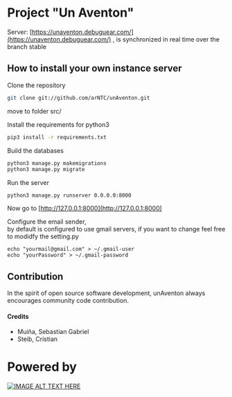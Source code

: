 
# Project "Un Aventon"
Server: [https://unaventon.debuguear.com/](https://unaventon.debuguear.com/) , is synchronized in real time over the branch stable



How to install your own instance server
---------------------------------------
Clone the repository
```bash
git clone git://github.com/arNTC/unAventon.git
```
move to folder src/
  
Install the requirements for python3
```bash
pip3 install -r requirements.txt
```

Build the databases
```bash
python3 manage.py makemigrations
python3 manage.py migrate
```
Run the server
```
python3 manage.py runserver 0.0.0.0:8000
```
Now go to [http://127.0.0.1:8000](http://127.0.0.1:8000)


Configure the email sender,   
by default is configured to use gmail servers, if you want to change feel free to modidfy the setting.py
```
echo "yourmail@gmail.com" > ~/.gmail-user
echo "yourPassword" > ~/.gmail-password
```


Contribution 
--------------------------------------

In the spirit of open source software development, unAventon always encourages community code contribution.
  
#### Credits
* Muiña, Sebastian Gabriel
* Steib, Cristian

  
# Powered by
[![IMAGE ALT TEXT HERE](https://www.djangoproject.com/s/img/logos/django-logo-positive.svg)](https://www.djangoproject.com/s/img/logos/django-logo-positive.svg)
